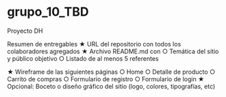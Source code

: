 # grupo_10_TBD
Proyecto DH

Resumen de entregables
★ URL del repositorio con todos los colaboradores agregados
★ Archivo README.md con
○ Temática del sitio y público objetivo
○ Listado de al menos 5 referentes

★ Wireframe de las siguientes páginas
○ Home
○ Detalle de producto
○ Carrito de compras
○ Formulario de registro
○ Formulario de login
★ Opcional: Boceto o diseño gráfico del sitio (logo, colores, tipografías, etc)